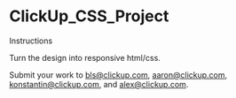 # ClickUp_CSS_Project

Instructions


Turn the design into responsive html/css.



Submit your work to bls@clickup.com, aaron@clickup.com, konstantin@clickup.com, and alex@clickup.com.
